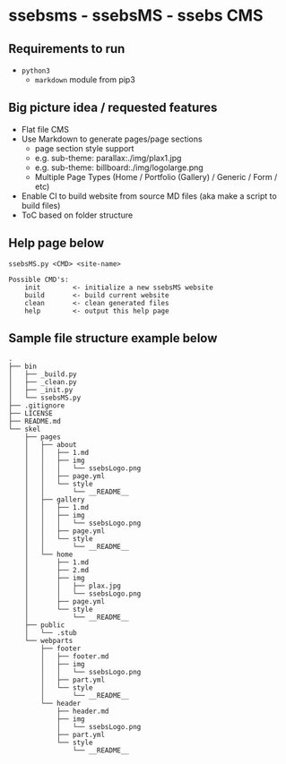# ssebsms - ssebsMS - ssebs CMS

## Requirements to run
- `python3`
    - `markdown` module from pip3



## Big picture idea / requested features
- Flat file CMS
- Use Markdown to generate pages/page sections
    - page section style support 
    - e.g. sub-theme: parallax:./img/plax1.jpg
    - e.g. sub-theme: billboard:./img/logolarge.png
    - Multiple Page Types (Home / Portfolio (Gallery) / Generic / Form / etc) 
- Enable CI to build website from source MD files (aka make a script to build files)
- ToC based on folder structure

## Help page below
```
ssebsMS.py <CMD> <site-name>

Possible CMD's:
    init        <- initialize a new ssebsMS website
    build       <- build current website
    clean       <- clean generated files
    help        <- output this help page

```

## Sample file structure example below
```
.
├── bin
│   ├── _build.py
│   ├── _clean.py
│   ├── _init.py
│   └── ssebsMS.py
├── .gitignore
├── LICENSE
├── README.md
└── skel
    ├── pages
    │   ├── about
    │   │   ├── 1.md
    │   │   ├── img
    │   │   │   └── ssebsLogo.png
    │   │   ├── page.yml
    │   │   └── style
    │   │       └── __README__
    │   ├── gallery
    │   │   ├── 1.md
    │   │   ├── img
    │   │   │   └── ssebsLogo.png
    │   │   ├── page.yml
    │   │   └── style
    │   │       └── __README__
    │   └── home
    │       ├── 1.md
    │       ├── 2.md
    │       ├── img
    │       │   ├── plax.jpg
    │       │   └── ssebsLogo.png
    │       ├── page.yml
    │       └── style
    │           └── __README__
    ├── public
    │   └── .stub
    └── webparts
        ├── footer
        │   ├── footer.md
        │   ├── img
        │   │   └── ssebsLogo.png
        │   ├── part.yml
        │   └── style
        │       └── __README__
        └── header
            ├── header.md
            ├── img
            │   └── ssebsLogo.png
            ├── part.yml
            └── style
                └── __README__

```